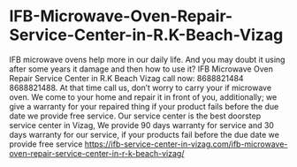 # IFB-Microwave-Oven-Repair-Service-Center-in-R.K-Beach-Vizag
 IFB microwave ovens help more in our daily life. And you may doubt it using after some years it damage and then how to use it? IFB Microwave Oven Repair Service Center in R.K Beach Vizag call now: 8688821484 8688821488. At that time call us, don’t worry to carry your if microwave oven. We come to your home and repair it in front of you, additionally; we give a warranty for your repaired thing if your product fails before the due date we provide free service. Our service center is the best doorstep service center in Vizag, We provide 90 days warranty for service and 30 days warranty for our service, if your products fail before the due date we provide free service https://ifb-service-center-in-vizag.com/ifb-microwave-oven-repair-service-center-in-r-k-beach-vizag/
